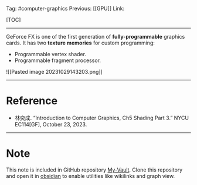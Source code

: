 Tag: #computer-graphics 
Previous: [[GPU]]
Link: 

[TOC]

---

GeForce FX is one of the first generation of **fully-programmable** graphics cards. It has two **texture memories** for custom programming:

- Programmable vertex shader.
- Programmable fragment processor.

![[Pasted image 20231029143203.png]]

---

# Reference

- 林奕成. “Introduction to Computer Graphics, Ch5 Shading Part 3.” NYCU EC114[GF], October 23, 2023.

---

# Note

This note is included in GitHub repository [My-Vault](https://github.com/LittleD3092/My-Vault.git). Clone this repository and open it in [obsidian](https://obsidian.md/) to enable utilities like wikilinks and graph view.